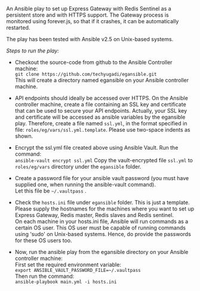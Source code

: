 An Ansible play to set up Express Gateway with Redis Sentinel as a persistent 
store and with HTTPS support. The Gateway process is monitored using forever.js,
so that if it crashes, it can be automatically restarted.

The play has been tested with Ansible v2.5 on Unix-based systems.

_Steps to run the play:_

* Checkout the source-code from github to the Ansible Controller machine:  
`git clone https://github.com/techyugadi/egansible.git`  
This will create a directory named egansible on your Ansible controller machine.

* API endpoints should ideally be accessed over HTTPS. On the Ansible controller
machine, create a file containing an SSL key and certificate that can be used to
secure your API endpoints. Actually, your SSL key and certificate will be 
accessed as ansible variables by the egansible play. Therefore, create a file 
named `ssl.yml`, in the format specified in file: `roles/eg/vars/ssl.yml.template`. Please use two-space indents as shown.

* Encrypt the ssl.yml file created above using Ansible Vault. Run the command:  
`ansible-vault encrypt ssl.yml`
Copy the vault-encrypted file `ssl.yml` to `roles/eg/vars` directory under the `egansible` folder.

* Create a password file for your ansible vault password (you must have supplied
 one, when running the ansible-vault command).  
Let this file be `~/.vaultpass` .

* Check the `hosts.ini` file under `egansible` folder. This is just a template.
Please supply the hostnames for the machines where you want to set up Express 
Gateway, Redis master, Redis slaves and Redis sentinel.  
On each machine in your hosts.ini file, Ansible will run commands as a certain 
OS user. This OS user must be capable of running commands using 'sudo' on 
Unix-based systems. Hence, do provide the passwords for these OS users too.

* Now, run the ansible play from the egansible directory on your Ansible 
controller machine:  
First set the required environment variable:  
`export ANSIBLE_VAULT_PASSWORD_FILE=~/.vaultpass`  
Then run the command:  
`ansible-playbook main.yml -i hosts.ini`
